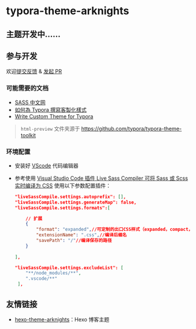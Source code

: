 # typora-theme-arknights

## 主题开发中……

## 参与开发

欢迎[提交反馈](https://github.com/Yue-plus/typora-theme-arknights/issues/new) & [发起 PR](https://github.com/Yue-plus/typora-theme-arknights/pulls)

### 可能需要的文档

- [SASS 中文网](https://www.sass.hk/)
- [如何為 Typora 撰寫客製化樣式](https://pjchender.github.io/2018/04/24/note-%E5%A6%82%E4%BD%95%E7%82%BA-typora-%E6%92%B0%E5%AF%AB%E5%AE%A2%E8%A3%BD%E5%8C%96%E6%A8%A3%E5%BC%8F/)
- [Write Custom Theme for Typora](http://theme.typora.io/doc/Write-Custom-Theme/)

> `html-preview` 文件夹源于 <https://github.com/typora/typora-theme-toolkit>

### 环境配置

- 安装好 [VScode](https://code.visualstudio.com/) 代码编辑器
- 参考使用 [Visual Studio Code 插件 Live Sass Compiler 可将 Sass 或 Scss 实时编译为 CSS](https://www.sass.hk/skill/sass154.html) 使用以下参数配置插件：

  ```json
  "liveSassCompile.settings.autoprefix": [],
  "liveSassCompile.settings.generateMap": false,
  "liveSassCompile.settings.formats":[

      // 扩展
      {
          "format": "expanded",//可定制的出口CSS样式（expanded，compact，compressed，nested）
          "extensionName": ".css",//编译后缀名
          "savePath": "/"//编译保存的路径
      } 
      
  ],

  "liveSassCompile.settings.excludeList": [
      "**/node_modules/**",
      ".vscode/**"
   ],
  ```


## 友情链接

- [hexo-theme-arknights](https://github.com/Yue-plus/hexo-theme-arknights)：Hexo 博客主题